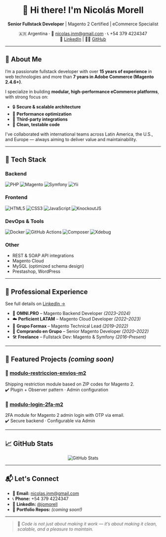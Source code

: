 <h1 align="center">👋 Hi there! I'm Nicolás Morell</h1>

<p align="center">
  <strong>Senior Fullstack Developer</strong> | Magento 2 Certified | eCommerce Specialist  
</p>

<p align="center">
  🇦🇷 Argentina · 📧 <a href="mailto:nicolas.jnm@gmail.com">nicolas.jnm@gmail.com</a> · 📞 +54 379 4224347  
  <br/>
  🔗 <a href="https://www.linkedin.com/in/jomorell">LinkedIn</a> | 🧑‍💻 <a href="https://github.com/jnicomorell">GitHub</a>
</p>

---

## 🧠 About Me

I’m a passionate fullstack developer with over **15 years of experience** in web technologies and more than **7 years in Adobe Commerce (Magento 2.4.6+)**.

I specialize in building **modular, high-performance eCommerce platforms**, with strong focus on:

- 🔒 **Secure & scalable architecture**
- 🚀 **Performance optimization**
- 🧩 **Third-party integrations**
- 🧪 **Clean, testable code**

I've collaborated with international teams across Latin America, the U.S., and Europe — always aiming to deliver value and maintainability.

---

## 🧰 Tech Stack

### Backend
![PHP](https://img.shields.io/badge/PHP-8.1-blue)
![Magento](https://img.shields.io/badge/Magento-2.4.6-orange)
![Symfony](https://img.shields.io/badge/Symfony-6.x-black)
![Yii](https://img.shields.io/badge/Yii-2.x-4DB33D)

### Frontend
![HTML5](https://img.shields.io/badge/HTML5-E34F26?logo=html5&logoColor=white)
![CSS3](https://img.shields.io/badge/CSS3-1572B6?logo=css3&logoColor=white)
![JavaScript](https://img.shields.io/badge/JavaScript-ES6+-F7DF1E?logo=javascript&logoColor=black)
![KnockoutJS](https://img.shields.io/badge/KnockoutJS-EF1F1F)

### DevOps & Tools
![Docker](https://img.shields.io/badge/Docker-2496ED?logo=docker&logoColor=white)
![GitHub Actions](https://img.shields.io/badge/GitHub_Actions-2088FF?logo=github-actions&logoColor=white)
![Composer](https://img.shields.io/badge/Composer-885630?logo=composer&logoColor=white)
![Xdebug](https://img.shields.io/badge/Xdebug-2.9+-green)

### Other
- REST & SOAP API integrations
- Magento Cloud
- MySQL (optimized schema design)
- Prestashop, WordPress

---

## 💼 Professional Experience

See full details on [LinkedIn →](https://www.linkedin.com/in/jomorell)

- 🧱 **OMNI.PRO** – Magento Backend Developer *(2023–2024)*
- ☁️ **Perficient LATAM** – Magento Cloud Developer *(2022–2023)*
- 🧠 **Grupo Formax** – Magento Technical Lead *(2019–2022)*
- 🛒 **Comprando en Grupo** – Senior Magento Developer *(2020–2022)*
- 🛠 **Freelance** – Fullstack Dev: Magento & Symfony *(2016–Present)*

---

## 🚀 Featured Projects *(coming soon)*

### 🔌 [modulo-restriccion-envios-m2](https://github.com/jnicomorell/modulo-restriccion-envios-m2)
Shipping restriction module based on ZIP codes for Magento 2.  
✔️ Plugin + Observer pattern · Admin configuration

### 🔐 [modulo-login-2fa-m2](https://github.com/jnicomorell/modulo-login-2fa-m2)
2FA module for Magento 2 admin login with OTP via email.  
✔️ Secure backend · Configurable via Admin

---

## 📈 GitHub Stats

<p align="center">
  <img src="https://github-readme-stats.vercel.app/api?username=jnicomorell&show_icons=true&count_private=true&theme=default" alt="GitHub Stats">
</p>

---

## 📬 Let's Connect

- 📧 **Email:** nicolas.jnm@gmail.com  
- 📞 **Phone:** +54 379 4224347  
- 🔗 **LinkedIn:** [@jomorell](https://www.linkedin.com/in/jomorell)  
- 💼 **Portfolio Repos:** *(coming soon!)*

---

> 🧼 *Code is not just about making it work — it’s about making it clean, scalable, and a pleasure to maintain.*
